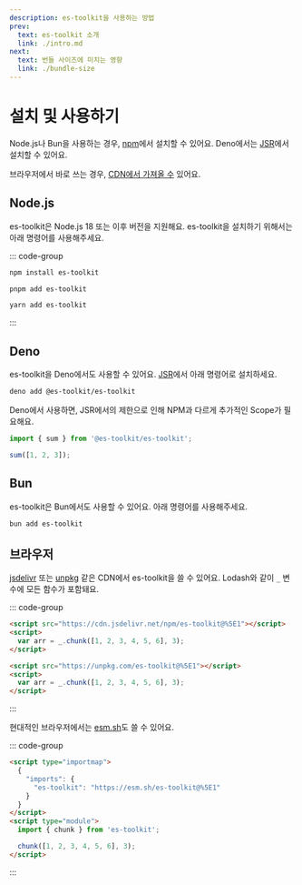 ```yaml
---
description: es-toolkit을 사용하는 방법
prev:
  text: es-toolkit 소개
  link: ./intro.md
next:
  text: 번들 사이즈에 미치는 영향
  link: ./bundle-size
---
```


# 설치 및 사용하기

Node.js나 Bun을 사용하는 경우, [npm](https://npmjs.com/package/es-toolkit)에서 설치할 수 있어요. Deno에서는 [JSR](https://jsr.io/@es-toolkit/es-toolkit)에서 설치할 수 있어요.

브라우저에서 바로 쓰는 경우, [CDN에서 가져올 수](#브라우저) 있어요.

## Node.js

es-toolkit은 Node.js 18 또는 이후 버전을 지원해요. es-toolkit을 설치하기 위해서는 아래 명령어를 사용해주세요.

::: code-group

```sh [npm]
npm install es-toolkit
```

```sh [pnpm]
pnpm add es-toolkit
```

```sh [yarn]
yarn add es-toolkit
```

:::

## Deno

es-toolkit을 Deno에서도 사용할 수 있어요. [JSR](https://jsr.io/@es-toolkit/es-toolkit)에서 아래 명령어로 설치하세요.

```sh
deno add @es-toolkit/es-toolkit
```

Deno에서 사용하면, JSR에서의 제한으로 인해 NPM과 다르게 추가적인 Scope가 필요해요.

```typescript
import { sum } from '@es-toolkit/es-toolkit';

sum([1, 2, 3]);
```

## Bun

es-toolkit은 Bun에서도 사용할 수 있어요. 아래 명령어를 사용해주세요.

```sh
bun add es-toolkit
```

## 브라우저

[jsdelivr](https://www.jsdelivr.com) 또는 [unpkg](https://unpkg.com) 같은 CDN에서 es-toolkit을 쓸 수 있어요. Lodash와 같이 `_` 변수에 모든 함수가 포함돼요.

::: code-group

```html [jsdelivr]
<script src="https://cdn.jsdelivr.net/npm/es-toolkit@%5E1"></script>
<script>
  var arr = _.chunk([1, 2, 3, 4, 5, 6], 3);
</script>
```

```html [unpkg]
<script src="https://unpkg.com/es-toolkit@%5E1"></script>
<script>
  var arr = _.chunk([1, 2, 3, 4, 5, 6], 3);
</script>
```

:::

현대적인 브라우저에서는 [esm.sh](https://esm.sh)도 쓸 수 있어요.

::: code-group

```html [esm.sh]
<script type="importmap">
  {
    "imports": {
      "es-toolkit": "https://esm.sh/es-toolkit@%5E1"
    }
  }
</script>
<script type="module">
  import { chunk } from 'es-toolkit';

  chunk([1, 2, 3, 4, 5, 6], 3);
</script>
```

:::
